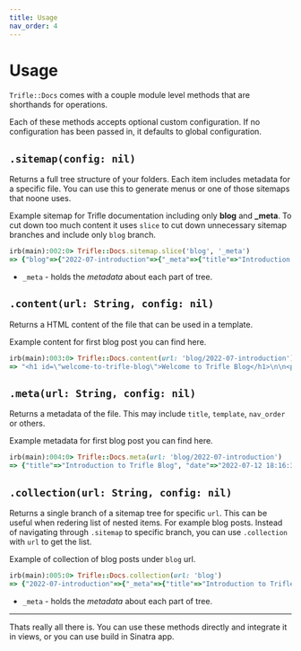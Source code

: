 ```yaml
---
title: Usage
nav_order: 4
---
```


# Usage

`Trifle::Docs` comes with a couple module level methods that are shorthands for operations.

Each of these methods accepts optional custom configuration. If no configuration has been passed in, it defaults to global configuration.

## `.sitemap(config: nil)`

Returns a full tree structure of your folders. Each item includes metadata for a specific file. You can use this to generate menus or one of those sitemaps that noone uses.

Example sitemap for Trifle documentation including only **blog** and **_meta**. To cut down too much content it uses `slice` to cut down unnecessary sitemap branches and include only `blog` branch.

```ruby
irb(main):002:0> Trifle::Docs.sitemap.slice('blog', '_meta')
=> {"blog"=>{"2022-07-introduction"=>{"_meta"=>{"title"=>"Introduction to Trifle Blog", "date"=>"2022-07-12 18:16:31", "author"=>"Jozef Vaclavik", "template"=>"blog", "url"=>"/blog/2022-07-introduction", "breadcrumbs"=>["blog", "2022-07-introduction"]}}, "_meta"=>{"title"=>"Blog", "nav_order"=>1, "template"=>"blogs", "url"=>"/blog", "breadcrumbs"=>["blog"]}}, "_meta"=>{"title"=>"Home", "url"=>"/", "breadcrumbs"=>[]}}
```

- `_meta` - holds the _metadata_ about each part of tree.

## `.content(url: String, config: nil)`

Returns a HTML content of the file that can be used in a template.

Example content for first blog post you can find here.

```ruby
irb(main):003:0> Trifle::Docs.content(url: 'blog/2022-07-introduction')
=> "<h1 id=\"welcome-to-trifle-blog\">Welcome to Trifle Blog</h1>\n\n<p>On this place you will find announcements worth announcing and other interesting <em>things</em> that occured. For example major versions, milestones and improvements. I would not hold my breath for regular updates. These are after all super-simple plugins.</p>\n\n<p>Anyways; welcome and come again!</p>\n"
```

## `.meta(url: String, config: nil)`

Returns a metadata of the file. This may include `title`, `template`, `nav_order` or others.

Example metadata for first blog post you can find here.

```ruby
irb(main):004:0> Trifle::Docs.meta(url: 'blog/2022-07-introduction')
=> {"title"=>"Introduction to Trifle Blog", "date"=>"2022-07-12 18:16:31", "author"=>"Jozef Vaclavik", "template"=>"blog", "url"=>"/blog/2022-07-introduction", "breadcrumbs"=>["blog", "2022-07-introduction"], "toc"=>"<ul>\n<li>\n<a href=\"#welcome-to-trifle-blog\">Welcome to Trifle Blog</a>\n</li>\n</ul>\n"}
```

## `.collection(url: String, config: nil)`

Returns a single branch of a sitemap tree for specific `url`. This can be useful when redering list of nested items. For example blog posts. Instead of navigating through `.sitemap` to specific branch, you can use `.collection` with `url` to get the list.

Example of collection of blog posts under `blog` url.

```ruby
irb(main):005:0> Trifle::Docs.collection(url: 'blog')
=> {"2022-07-introduction"=>{"_meta"=>{"title"=>"Introduction to Trifle Blog", "date"=>"2022-07-12 18:16:31", "author"=>"Jozef Vaclavik", "template"=>"blog", "url"=>"/blog/2022-07-introduction", "breadcrumbs"=>["blog", "2022-07-introduction"]}}, "_meta"=>{"title"=>"Blog", "nav_order"=>1, "template"=>"blogs", "url"=>"/blog", "breadcrumbs"=>["blog"]}}
```

- `_meta` - holds the _metadata_ about each part of tree.

---
Thats really all there is. You can use these methods directly and integrate it in views, or you can use build in Sinatra app.
